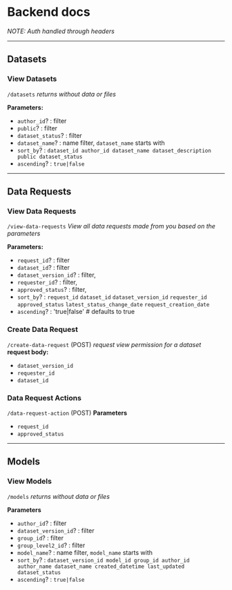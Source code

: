 # Backend docs
*NOTE: Auth handled through headers*

---
## Datasets


### View Datasets
`/datasets`
*returns without data or files*

**Parameters:**
- `author_id`? : filter
- `public`? : filter
- `dataset_status`? : filter
- `dataset_name`? : name filter, `dataset_name` starts with
- `sort_by`? :     `dataset_id author_id dataset_name dataset_description public dataset_status`
- `ascending`? : `true|false`

---

## Data Requests

### View Data Requests
`/view-data-requests`
*View all data requests made from you based on the parameters*

**Parameters:**
- `request_id`? : filter
- `dataset_id`? : filter
- `dataset_version_id`? : filter,
- `requester_id`? : filter,
- `approved_status`? : filter,
- `sort_by`? : `request_id` `dataset_id` `dataset_version_id` `requester_id` `approved_status` `latest_status_change_date` `request_creation_date`
- `ascending`? : 'true|false'  # defaults to true


### Create Data Request

`/create-data-request` (POST)
*request view permission for a dataset*
**request body:**
- `dataset_version_id`
- `requester_id`
- `dataset_id`

### Data Request Actions
`/data-request-action` (POST)
**Parameters**
- `request_id`
- `approved_status`


---

## Models
### View Models
`/models`
*returns without data or files*

**Parameters**
- `author_id`? : filter
- `dataset_version_id`? : filter
- `group_id`? : filter
- `group_level2_id`? : filter
- `model_name`? : name filter, `model_name` starts with
- `sort_by`? :     `dataset_version_id model_id group_id author_id author_name dataset_name created_datetime last_updated dataset_status`
- `ascending`? : `true|false`

